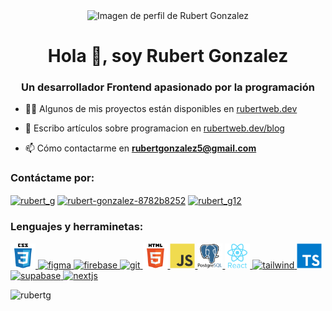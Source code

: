 <div align="center"><img src="https://avatars.githubusercontent.com/u/109540154?v=4" alt="Imagen de perfil de Rubert Gonzalez" width="260" /></div>
<h1 align="center">Hola 👋, soy Rubert Gonzalez</h1>
<h3 align="center">Un desarrollador Frontend apasionado por la programación</h3>

- 👨‍💻 Algunos de mis proyectos están disponibles en [rubertweb.dev](https://rubertweb.dev)

- 📝 Escribo artículos sobre programacion en [rubertweb.dev/blog](https://rubertweb.dev/blog)

- 📫 Cómo contactarme en **rubertgonzalez5@gmail.com**

<h3 align="left">Contáctame por:</h3>
<p align="left">
<a href="https://twitter.com/rubert_g" target="blank"><img align="center" src="https://raw.githubusercontent.com/rahuldkjain/github-profile-readme-generator/master/src/images/icons/Social/twitter.svg" alt="rubert_g" height="30" width="40" /></a>
<a href="https://linkedin.com/in/rubert-gonzalez-8782b8252" target="blank"><img align="center" src="https://raw.githubusercontent.com/rahuldkjain/github-profile-readme-generator/master/src/images/icons/Social/linked-in-alt.svg" alt="rubert-gonzalez-8782b8252" height="30" width="40" /></a>
<a href="https://instagram.com/rubert_g12" target="blank"><img align="center" src="https://raw.githubusercontent.com/rahuldkjain/github-profile-readme-generator/master/src/images/icons/Social/instagram.svg" alt="rubert_g12" height="30" width="40" /></a>
</p>

<h3 align="left">Lenguajes y herraminetas:</h3>
<p align="left"> <a href="https://www.w3schools.com/css/" target="_blank" rel="noreferrer"> <img src="https://raw.githubusercontent.com/devicons/devicon/master/icons/css3/css3-original-wordmark.svg" alt="css3" width="40" height="40"/> </a> <a href="https://www.figma.com/" target="_blank" rel="noreferrer"> <img src="https://www.vectorlogo.zone/logos/figma/figma-icon.svg" alt="figma" width="40" height="40"/> </a> <a href="https://firebase.google.com/" target="_blank" rel="noreferrer"> <img src="https://www.vectorlogo.zone/logos/firebase/firebase-icon.svg" alt="firebase" width="40" height="40"/> </a> <a href="https://git-scm.com/" target="_blank" rel="noreferrer"> <img src="https://www.vectorlogo.zone/logos/git-scm/git-scm-icon.svg" alt="git" width="40" height="40"/> </a> <a href="https://www.w3.org/html/" target="_blank" rel="noreferrer"> <img src="https://raw.githubusercontent.com/devicons/devicon/master/icons/html5/html5-original-wordmark.svg" alt="html5" width="40" height="40"/> </a> <a href="https://developer.mozilla.org/en-US/docs/Web/JavaScript" target="_blank" rel="noreferrer"> <img src="https://raw.githubusercontent.com/devicons/devicon/master/icons/javascript/javascript-original.svg" alt="javascript" width="40" height="40"/> </a> <a href="https://www.postgresql.org" target="_blank" rel="noreferrer"> <img src="https://raw.githubusercontent.com/devicons/devicon/master/icons/postgresql/postgresql-original-wordmark.svg" alt="postgresql" width="40" height="40"/> </a> <a href="https://reactjs.org/" target="_blank" rel="noreferrer"> <img src="https://raw.githubusercontent.com/devicons/devicon/master/icons/react/react-original-wordmark.svg" alt="react" width="40" height="40"/> </a> <a href="https://tailwindcss.com/" target="_blank" rel="noreferrer"> <img src="https://www.vectorlogo.zone/logos/tailwindcss/tailwindcss-icon.svg" alt="tailwind" width="40" height="40"/> </a> <a href="https://www.typescriptlang.org/" target="_blank" rel="noreferrer"> <img src="https://raw.githubusercontent.com/devicons/devicon/master/icons/typescript/typescript-original.svg" alt="typescript" width="40" height="40"/> </a> <a href="https://supabase.com/" target="_blank" rel="noreferrer"> <img src="https://encrypted-tbn0.gstatic.com/images?q=tbn:ANd9GcSXJBnTJrUr2ibKaXnYa9grtgfFEelreaCQJg&s" alt="supabase" width="40" height="40"/> </a> <a href="https://nextjs.org/" target="_blank" rel="noreferrer"> <img src="https://www.drupal.org/files/project-images/nextjs-icon-dark-background.png" alt="nextjs" width="40" height="40"/> </a></p>

<p><img align="left" src="https://github-readme-stats.vercel.app/api/top-langs?username=rubertg&show_icons=true&locale=en&layout=compact" alt="rubertg" /></p>

